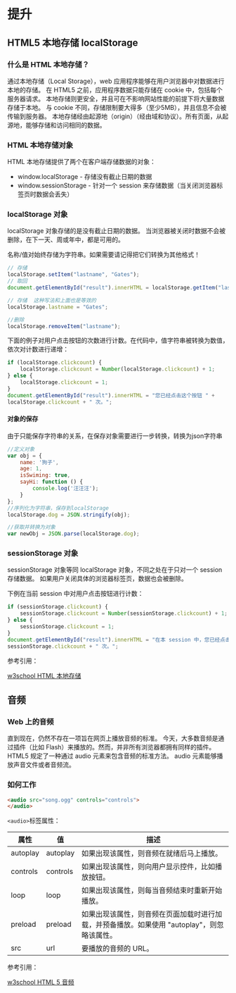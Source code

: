 # 提升
## HTML5 本地存储 localStorage
### 什么是 HTML 本地存储？
通过本地存储（Local Storage），web 应用程序能够在用户浏览器中对数据进行本地的存储。
在 HTML5 之前，应用程序数据只能存储在 cookie 中，包括每个服务器请求。
本地存储则更安全，并且可在不影响网站性能的前提下将大量数据存储于本地。
与 cookie 不同，存储限制要大得多（至少5MB），并且信息不会被传输到服务器。
本地存储经由起源地（origin）（经由域和协议）。所有页面，从起源地，能够存储和访问相同的数据。

### HTML 本地存储对象
HTML 本地存储提供了两个在客户端存储数据的对象：
* window.localStorage - 存储没有截止日期的数据
* window.sessionStorage - 针对一个 session 来存储数据（当关闭浏览器标签页时数据会丢失）

### localStorage 对象
localStorage 对象存储的是没有截止日期的数据。
当浏览器被关闭时数据不会被删除，在下一天、周或年中，都是可用的。

名称/值对始终存储为字符串。如果需要请记得把它们转换为其他格式！

```js
// 存储
localStorage.setItem("lastname", "Gates");
// 取回
document.getElementById("result").innerHTML = localStorage.getItem("lastname");

// 存储  这种写法和上面也是等效的
localStorage.lastname = "Gates";

//删除
localStorage.removeItem("lastname");
```

下面的例子对用户点击按钮的次数进行计数。在代码中，值字符串被转换为数值，依次对计数进行递增：
```js
if (localStorage.clickcount) {
    localStorage.clickcount = Number(localStorage.clickcount) + 1;
} else {
    localStorage.clickcount = 1;
}
document.getElementById("result").innerHTML = "您已经点击这个按钮 " +
localStorage.clickcount + " 次。";
```

#### 对象的保存
由于只能保存字符串的关系，在保存对象需要进行一步转换，转换为json字符串
```js
//定义对象
var obj = {
    name: '狗子',
    age: 1,
    isSwiming: true,
    sayHi: function () {
        console.log('汪汪汪');
    }
};
//序列化为字符串，保存到localStorage
localStorage.dog = JSON.stringify(obj);

//获取并转换为对象
var newObj = JSON.parse(localStorage.dog);
```

### sessionStorage 对象
sessionStorage 对象等同 localStorage 对象，不同之处在于只对一个 session 存储数据。
如果用户关闭具体的浏览器标签页，数据也会被删除。

下例在当前 session 中对用户点击按钮进行计数：
```js
if (sessionStorage.clickcount) {
    sessionStorage.clickcount = Number(sessionStorage.clickcount) + 1;
} else {
    sessionStorage.clickcount = 1;
}
document.getElementById("result").innerHTML = "在本 session 中，您已经点击这个按钮 " +
sessionStorage.clickcount + " 次。";
```

参考引用：

[w3school HTML 本地存储](http://www.w3school.com.cn/html/html5_webstorage.asp)

## 音频
### Web 上的音频
直到现在，仍然不存在一项旨在网页上播放音频的标准。
今天，大多数音频是通过插件（比如 Flash）来播放的。然而，并非所有浏览器都拥有同样的插件。
HTML5 规定了一种通过 audio 元素来包含音频的标准方法。
audio 元素能够播放声音文件或者音频流。

### 如何工作
```html
<audio src="song.ogg" controls="controls">
</audio>
```

`<audio>`标签属性：

属性 | 值 | 描述
---|---|---
autoplay | autoplay | 如果出现该属性，则音频在就绪后马上播放。
controls | controls | 如果出现该属性，则向用户显示控件，比如播放按钮。
loop | loop | 如果出现该属性，则每当音频结束时重新开始播放。
preload | preload | 如果出现该属性，则音频在页面加载时进行加载，并预备播放。如果使用 "autoplay"，则忽略该属性。
src | url | 要播放的音频的 URL。


参考引用：

[w3school HTML 5 音频](http://www.w3school.com.cn/html5/html_5_audio.asp)